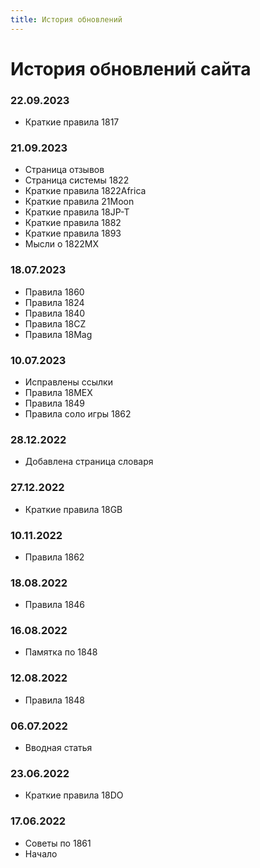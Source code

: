 ```yaml
---
title: История обновлений
---
```

# История обновлений сайта

### 22.09.2023

- Краткие правила 1817

### 21.09.2023

- Страница отзывов
- Страница системы 1822
- Краткие правила 1822Africa
- Краткие правила 21Moon
- Краткие правила 18JP-T
- Краткие правила 1882
- Краткие правила 1893
- Мысли о 1822MX

### 18.07.2023

- Правила 1860
- Правила 1824
- Правила 1840
- Правила 18CZ
- Правила 18Mag

### 10.07.2023

- Исправлены ссылки
- Правила 18MEX
- Правила 1849
- Правила соло игры 1862

### 28.12.2022

- Добавлена страница словаря

### 27.12.2022

- Краткие правила 18GB

### 10.11.2022

- Правила 1862

### 18.08.2022

- Правила 1846

### 16.08.2022

- Памятка по 1848

### 12.08.2022

- Правила 1848

### 06.07.2022

- Вводная статья

### 23.06.2022

- Краткие правила 18DO

### 17.06.2022

- Советы по 1861
- Начало

